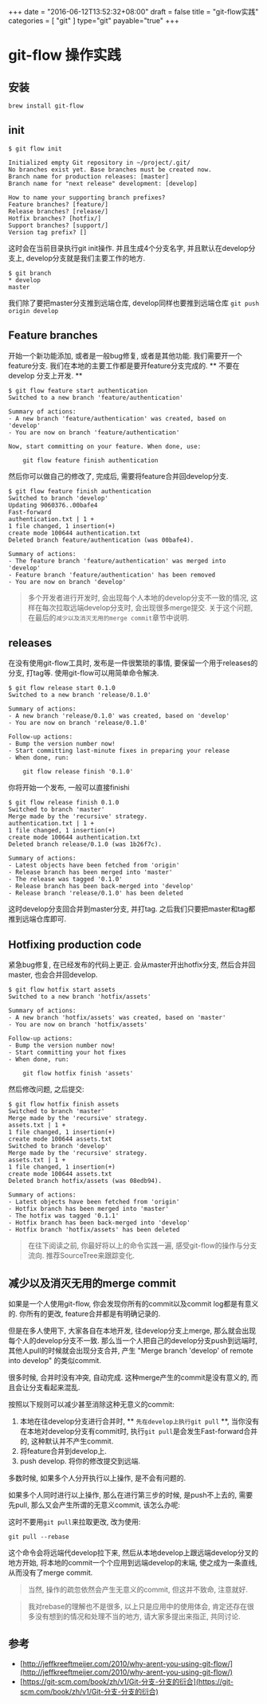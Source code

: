 +++
date = "2016-06-12T13:52:32+08:00"
draft = false
title = "git-flow实践"
categories = [ "git" ]
type="git"
payable="true"
+++

# git-flow 操作实践

## 安装

    brew install git-flow

## init

    $ git flow init

    Initialized empty Git repository in ~/project/.git/
    No branches exist yet. Base branches must be created now.
    Branch name for production releases: [master]
    Branch name for "next release" development: [develop]

    How to name your supporting branch prefixes?
    Feature branches? [feature/]
    Release branches? [release/]
    Hotfix branches? [hotfix/]
    Support branches? [support/]
    Version tag prefix? []

这时会在当前目录执行git init操作. 并且生成4个分支名字, 并且默认在develop分支上, develop分支就是我们主要工作的地方.

    $ git branch
    * develop
    master

我们除了要把master分支推到远端仓库, develop同样也要推到远端仓库 `git push origin develop`

## Feature branches
开始一个新功能添加, 或者是一般bug修复, 或者是其他功能. 我们需要开一个feature分支. 我们在本地的主要工作都是要开feature分支完成的. ** 不要在develop 分支上开发. **

    $ git flow feature start authentication
    Switched to a new branch 'feature/authentication'

    Summary of actions:
    - A new branch 'feature/authentication' was created, based on 'develop'
    - You are now on branch 'feature/authentication'

    Now, start committing on your feature. When done, use:

        git flow feature finish authentication

然后你可以做自己的修改了, 完成后, 需要将feature合并回develop分支.

    $ git flow feature finish authentication
    Switched to branch 'develop'
    Updating 9060376..00bafe4
    Fast-forward
    authentication.txt | 1 +
    1 file changed, 1 insertion(+)
    create mode 100644 authentication.txt
    Deleted branch feature/authentication (was 00bafe4).

    Summary of actions:
    - The feature branch 'feature/authentication' was merged into 'develop'
    - Feature branch 'feature/authentication' has been removed
    - You are now on branch 'develop'

> 多个开发者进行开发时, 会出现每个人本地的develop分支不一致的情况, 这样在每次拉取远端develop分支时, 会出现很多merge提交. 关于这个问题, 在最后的`减少以及消灭无用的merge commit`章节中说明.

## releases
在没有使用git-flow工具时, 发布是一件很繁琐的事情, 要保留一个用于releases的分支, 打tag等. 使用git-flow可以用简单命令解决.

    $ git flow release start 0.1.0
    Switched to a new branch 'release/0.1.0'

    Summary of actions:
    - A new branch 'release/0.1.0' was created, based on 'develop'
    - You are now on branch 'release/0.1.0'

    Follow-up actions:
    - Bump the version number now!
    - Start committing last-minute fixes in preparing your release
    - When done, run:

        git flow release finish '0.1.0' 

你将开始一个发布, 一般可以直接finishi

    $ git flow release finish 0.1.0
    Switched to branch 'master'
    Merge made by the 'recursive' strategy.
    authentication.txt | 1 +
    1 file changed, 1 insertion(+)
    create mode 100644 authentication.txt
    Deleted branch release/0.1.0 (was 1b26f7c).

    Summary of actions:
    - Latest objects have been fetched from 'origin'
    - Release branch has been merged into 'master'
    - The release was tagged '0.1.0'
    - Release branch has been back-merged into 'develop'
    - Release branch 'release/0.1.0' has been deleted

这时develop分支回合并到master分支, 并打tag. 之后我们只要把master和tag都推到远端仓库即可.

## Hotfixing production code
紧急bug修复, 在已经发布的代码上更正. 会从master开出hotfix分支, 然后合并回master, 也会合并回develop.

    $ git flow hotfix start assets
    Switched to a new branch 'hotfix/assets'

    Summary of actions:
    - A new branch 'hotfix/assets' was created, based on 'master'
    - You are now on branch 'hotfix/assets'

    Follow-up actions:
    - Bump the version number now!
    - Start committing your hot fixes
    - When done, run:

        git flow hotfix finish 'assets'

然后修改问题, 之后提交:

    $ git flow hotfix finish assets
    Switched to branch 'master'
    Merge made by the 'recursive' strategy.
    assets.txt | 1 +
    1 file changed, 1 insertion(+)
    create mode 100644 assets.txt
    Switched to branch 'develop'
    Merge made by the 'recursive' strategy.
    assets.txt | 1 +
    1 file changed, 1 insertion(+)
    create mode 100644 assets.txt
    Deleted branch hotfix/assets (was 08edb94).

    Summary of actions:
    - Latest objects have been fetched from 'origin'
    - Hotfix branch has been merged into 'master'
    - The hotfix was tagged '0.1.1'
    - Hotfix branch has been back-merged into 'develop'
    - Hotfix branch 'hotfix/assets' has been deleted

> 在往下阅读之前, 你最好将以上的命令实践一遍, 感受git-flow的操作与分支流向. 推荐SourceTree来跟踪变化.

## 减少以及消灭无用的merge commit
如果是一个人使用git-flow, 你会发现你所有的commit以及commit log都是有意义的. 你所有的更改, feature合并都是有明确记录的.

但是在多人使用下, 大家各自在本地开发, 往develop分支上merge, 那么就会出现每个人的develop分支不一致. 那么当一个人把自己的develop分支push到远端时, 其他人pull的时候就会出现分支合并, 产生 "Merge branch 'develop' of remote into develop" 的类似commit. 

很多时候, 合并时没有冲突, 自动完成. 这种merge产生的commit是没有意义的, 而且会让分支看起来混乱.

按照以下规则可以减少甚至消除这种无意义的commit:

1. 本地在往develop分支进行合并时, ** `先在develop上执行git pull` **, 当你没有在本地对develop分支有commit时, 执行`git pull`是会发生Fast-forward合并的, 这种默认并不产生commit.
2. 将feature合并到develop上.
3. push develop. 将你的修改提交到远端.

多数时候, 如果多个人分开执行以上操作, 是不会有问题的.

如果多个人同时进行以上操作, 那么在进行第三步的时候, 是push不上去的, 需要先pull, 那么又会产生所谓的无意义commit, 该怎么办呢:

这时不要用`git pull`来拉取更改, 改为使用:

    git pull --rebase

这个命令会将远端代develop拉下来, 然后从本地develop上跟远端develop分叉的地方开始, 将本地的commit一个个应用到远端develop的末端, 使之成为一条直线, 从而没有了merge commit.

> 当然, 操作的疏忽依然会产生无意义的commit, 但这并不致命, 注意就好.

> 我对rebase的理解也不是很多, 以上只是应用中的使用体会, 肯定还存在很多没有想到的情况和处理不当的地方, 请大家多提出来指正, 共同讨论.

## 参考
* [http://jeffkreeftmeijer.com/2010/why-arent-you-using-git-flow/](http://jeffkreeftmeijer.com/2010/why-arent-you-using-git-flow/)
* [https://git-scm.com/book/zh/v1/Git-分支-分支的衍合](https://git-scm.com/book/zh/v1/Git-分支-分支的衍合)